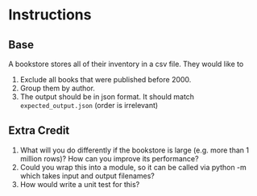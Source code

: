 # Instructions

## Base
A bookstore stores all of their inventory in a csv file. They would like to

1. Exclude all books that were published before 2000.
2. Group them by author.
3. The output should be in json format. It should match ```expected_output.json``` (order is irrelevant)

## Extra Credit

1. What will you do differently if the bookstore is large (e.g. more than 1 million rows)? How can you improve its
   performance?
2. Could you wrap this into a module, so it can be called via python -m which takes input and output filenames?
3. How would write a unit test for this?
